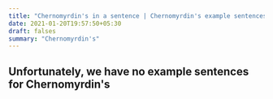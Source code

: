 ```yaml
---
title: "Chernomyrdin's in a sentence | Chernomyrdin's example sentences"
date: 2021-01-20T19:57:50+05:30
draft: falses
summary: "Chernomyrdin's"
---
```

## Unfortunately, we have no example sentences for Chernomyrdin's                 
